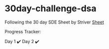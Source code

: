# 30day-challenge-dsa
Following the 30 day SDE Sheet by Striver
[Sheet](https://takeuforward.org/interviews/strivers-sde-sheet-top-coding-interview-problems/)

Progress Tracker:

Day 1 :heavy_check_mark:
Day 2 :heavy_check_mark:
